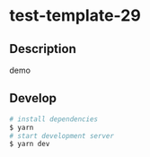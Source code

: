 # test-template-29

## Description

demo

## Develop

```bash
# install dependencies
$ yarn
# start development server
$ yarn dev
```